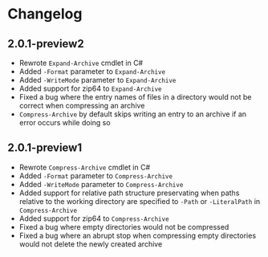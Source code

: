 # Changelog

## 2.0.1-preview2

- Rewrote `Expand-Archive` cmdlet in C#
- Added `-Format` parameter to `Expand-Archive`
- Added `-WriteMode` parameter to `Expand-Archive`
- Added support for zip64 to `Expand-Archive`
- Fixed a bug where the entry names of files in a directory would not be correct when compressing an archive
- `Compress-Archive` by default skips writing an entry to an archive if an error occurs while doing so

## 2.0.1-preview1

- Rewrote `Compress-Archive` cmdlet in C#
- Added `-Format` parameter to `Compress-Archive`
- Added `-WriteMode` parameter to `Compress-Archive`
- Added support for relative path structure preservating when paths relative to the working directory are specified to `-Path` or `-LiteralPath` in `Compress-Archive`
- Added support for zip64 to `Compress-Archive`
- Fixed a bug where empty directories would not be compressed
- Fixed a bug where an abrupt stop when compressing empty directories would not delete the newly created archive

